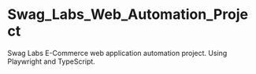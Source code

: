 # Swag_Labs_Web_Automation_Project
Swag Labs E-Commerce web application automation project. Using Playwright and TypeScript.
